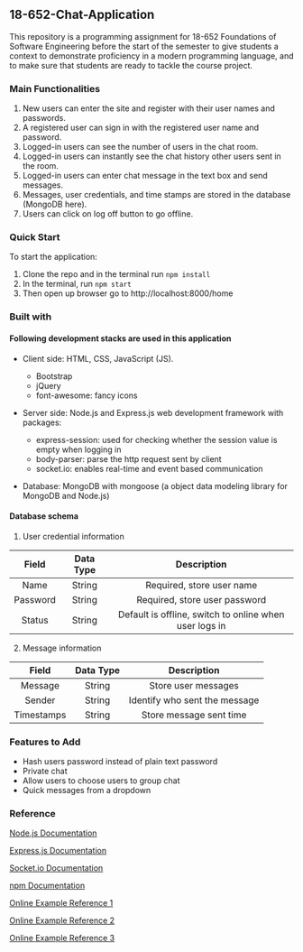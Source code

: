 ## 18-652-Chat-Application

This repository is a programming assignment for 18-652 Foundations of Software Engineering before the start of the semester to give students a context to demonstrate proficiency in a modern programming language, and to make sure that students are ready to tackle the course project. 

### Main Functionalities

1. New users can enter the site and register with their user names and passwords.
2. A registered user can sign in with the registered user name and password.
3. Logged-in users can see the number of users in the chat room.
4. Logged-in users can instantly see the chat history other users sent in the room.
5. Logged-in users can enter chat message in the text box and send messages.
6. Messages, user credentials, and time stamps are stored in the database (MongoDB here).
7. Users can click on log off button to go offline.

### Quick Start

To start the application:

1. Clone the repo and in the terminal run ```npm install```
2. In the terminal, run ```npm start```
3. Then open up browser go to http://localhost:8000/home

### Built with

#### Following development stacks are used in this application

- Client side: HTML, CSS, JavaScript (JS).

  - Bootstrap
  - jQuery
  - font-awesome: fancy icons

- Server side: Node.js and Express.js web development framework with packages:

  - express-session: used for checking whether the session value is empty when logging in
  - body-parser: parse the http request sent by client
  - socket.io: enables real-time and event based communication

* Database: MongoDB with mongoose (a object data modeling library for MongoDB and Node.js)

#### Database schema
1. User credential information

| Field         | Data Type     | Description  |
| :-----------: |:-------------:| :--------------:|
| Name          | String        | Required, store user name |
| Password      | String        | Required, store user password |
| Status        | String        | Default is offline, switch to online when user logs in |

2. Message information

| Field         | Data Type     | Description |
| :-----------: |:-------------:| :--------------:|
| Message       | String        | Store user messages |
| Sender        | String        | Identify who sent the message|
| Timestamps    | String        | Store message sent time |

### Features to Add
- Hash users password instead of plain text password
- Private chat
- Allow users to choose users to group chat
- Quick messages from a dropdown


### Reference

[Node.js Documentation](https://nodejs.org/en/)

[Express.js Documentation](https://expressjs.com/)

[Socket.io Documentation](https://socket.io/)

[npm Documentation](https://www.npmjs.com/)

[Online Example Reference 1](https://github.com/bradtraversy/chatcord)

[Online Example Reference 2](https://www.freecodecamp.org/news/simple-chat-application-in-node-js-using-express-mongoose-and-socket-io-ee62d94f5804/)

[Online Example Reference 3](https://dev.to/rexeze/how-to-build-a-real-time-chat-app-with-nodejs-socketio-and-mongodb-2kho)





